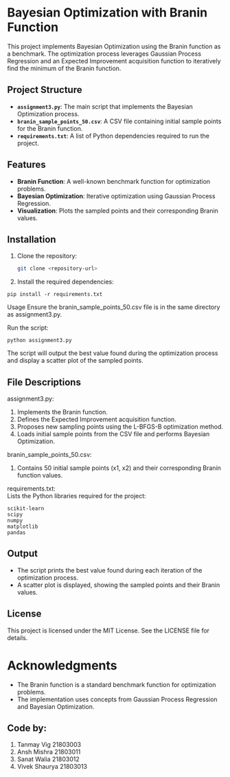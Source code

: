 # Bayesian Optimization with Branin Function

This project implements Bayesian Optimization using the Branin function as a benchmark. The optimization process leverages Gaussian Process Regression and an Expected Improvement acquisition function to iteratively find the minimum of the Branin function.

## Project Structure

-   **`assignment3.py`**: The main script that implements the Bayesian Optimization process.
-   **`branin_sample_points_50.csv`**: A CSV file containing initial sample points for the Branin function.
-   **`requirements.txt`**: A list of Python dependencies required to run the project.

## Features

-   **Branin Function**: A well-known benchmark function for optimization problems.
-   **Bayesian Optimization**: Iterative optimization using Gaussian Process Regression.
-   **Visualization**: Plots the sampled points and their corresponding Branin values.

## Installation

1. Clone the repository:
    ```bash
    git clone <repository-url>
    ```
2. Install the required dependencies:

```code
pip install -r requirements.txt
```

Usage
Ensure the branin_sample_points_50.csv file is in the same directory as assignment3.py.

Run the script:

```
python assignment3.py
```

The script will output the best value found during the optimization process and display a scatter plot of the sampled points.

## File Descriptions
assignment3.py:
<ol>
<li>Implements the Branin function.</li>
<li>Defines the Expected Improvement acquisition function.</li>
<li>Proposes new sampling points using the L-BFGS-B optimization method.
</li>
<li>Loads initial sample points from the CSV file and performs Bayesian Optimization.</li>
</ol>

branin_sample_points_50.csv:
<ol>
<li>Contains 50 initial sample points (x1, x2) and their corresponding Branin function values.</li>
</ol>

requirements.txt: <br>
Lists the Python libraries required for the project:
```code
scikit-learn
scipy
numpy
matplotlib
pandas
```

## Output
<ul>
<li>The script prints the best value found during each iteration of the optimization process.</li>
<li>
A scatter plot is displayed, showing the sampled points and their Branin values.</li>
</ul>

## License

This project is licensed under the MIT License. See the LICENSE file for details.

# Acknowledgments

<ul>
<li>The Branin function is a standard benchmark function for optimization problems.</li>
<li>
The implementation uses concepts from Gaussian Process Regression and Bayesian Optimization.</li>
</ul>

## Code by:
<ol>
<li>Tanmay Vig 21803003</li>
<li>Ansh Mishra 21803011</li>
<li>Sanat Walia 21803012</li>
<li>Vivek Shaurya 21803013</li>
</ol>
